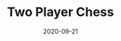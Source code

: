 ---
title: Two Player Chess
tags: [Python, Object-Oriented Programming, Unit Testing]
date: 2020-09-21
image: /assets/projects/chess/chess-board.jpeg
description: This is a 2 player chess program playable through command line interface. There are also unit tests to validate the functionality of the program.
external_url: https://github.com/RichardMathewsII/Two-Player-Chess
---